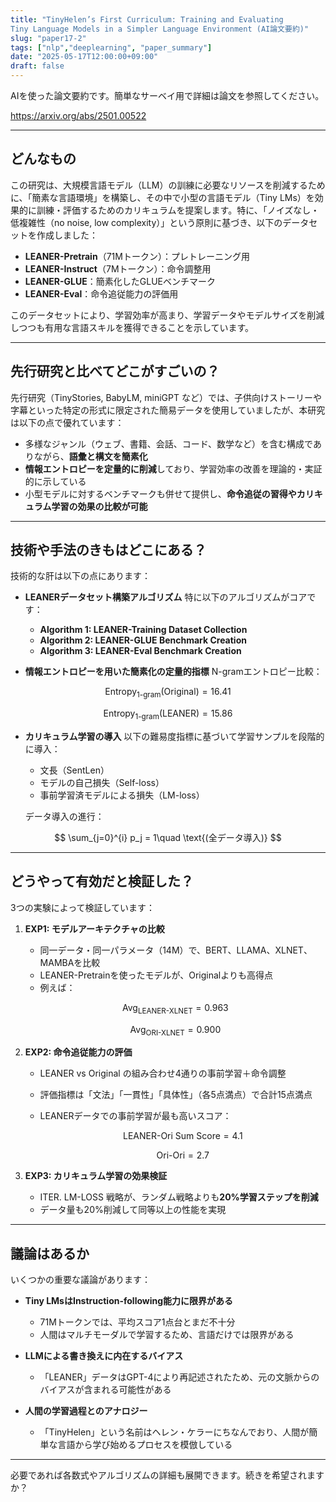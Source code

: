 ```yaml
---
title: "TinyHelen’s First Curriculum: Training and Evaluating
Tiny Language Models in a Simpler Language Environment (AI論文要約)"
slug: "paper17-2"
tags: ["nlp","deeplearning", "paper_summary"]
date: "2025-05-17T12:00:00+09:00"
draft: false
---
```


AIを使った論文要約です。簡単なサーベイ用で詳細は論文を参照してください。

https://arxiv.org/abs/2501.00522

---

## どんなもの

この研究は、大規模言語モデル（LLM）の訓練に必要なリソースを削減するために、「簡素な言語環境」を構築し、その中で小型の言語モデル（Tiny LMs）を効果的に訓練・評価するためのカリキュラムを提案します。特に、「ノイズなし・低複雑性（no noise, low complexity）」という原則に基づき、以下のデータセットを作成しました：

* **LEANER-Pretrain**（71Mトークン）：プレトレーニング用
* **LEANER-Instruct**（7Mトークン）：命令調整用
* **LEANER-GLUE**：簡素化したGLUEベンチマーク
* **LEANER-Eval**：命令追従能力の評価用

このデータセットにより、学習効率が高まり、学習データやモデルサイズを削減しつつも有用な言語スキルを獲得できることを示しています。

---

## 先行研究と比べてどこがすごいの？

先行研究（TinyStories, BabyLM, miniGPT など）では、子供向けストーリーや字幕といった特定の形式に限定された簡易データを使用していましたが、本研究は以下の点で優れています：

* 多様なジャンル（ウェブ、書籍、会話、コード、数学など）を含む構成でありながら、**語彙と構文を簡素化**
* **情報エントロピーを定量的に削減**しており、学習効率の改善を理論的・実証的に示している
* 小型モデルに対するベンチマークも併せて提供し、**命令追従の習得やカリキュラム学習の効果の比較が可能**

---

## 技術や手法のきもはどこにある？

技術的な肝は以下の点にあります：

* **LEANERデータセット構築アルゴリズム**
  特に以下のアルゴリズムがコアです：

  * **Algorithm 1: LEANER-Training Dataset Collection**
  * **Algorithm 2: LEANER-GLUE Benchmark Creation**
  * **Algorithm 3: LEANER-Eval Benchmark Creation**

* **情報エントロピーを用いた簡素化の定量的指標**
  N-gramエントロピー比較：

$$
  \text{Entropy}_{1\text{-gram}}(\text{Original}) = 16.41
$$

$$
  \text{Entropy}_{1\text{-gram}}(\text{LEANER}) = 15.86
$$

* **カリキュラム学習の導入**
  以下の難易度指標に基づいて学習サンプルを段階的に導入：

  * 文長（SentLen）
  * モデルの自己損失（Self-loss）
  * 事前学習済モデルによる損失（LM-loss）

  データ導入の進行：

$$
  \sum_{j=0}^{i} p_j = 1\quad \text{(全データ導入)}
$$

---

## どうやって有効だと検証した？

3つの実験によって検証しています：

1. **EXP1: モデルアーキテクチャの比較**

   * 同一データ・同一パラメータ（14M）で、BERT、LLAMA、XLNET、MAMBAを比較
   * LEANER-Pretrainを使ったモデルが、Originalよりも高得点
   * 例えば：

    $$
     \text{Avg}_{\text{LEANER-XLNET}} = 0.963
     $$

     $$
     \text{Avg}_{\text{ORI-XLNET}} = 0.900
    $$

2. **EXP2: 命令追従能力の評価**

   * LEANER vs Original の組み合わせ4通りの事前学習＋命令調整
   * 評価指標は「文法」「一貫性」「具体性」（各5点満点）で合計15点満点
   * LEANERデータでの事前学習が最も高いスコア：

     $$
     \text{LEANER-Ori Sum Score} = 4.1
     $$
     
     $$
     \text{Ori-Ori} = 2.7
     $$

3. **EXP3: カリキュラム学習の効果検証**

   * ITER. LM-LOSS 戦略が、ランダム戦略よりも**20%学習ステップを削減**
   * データ量も20%削減して同等以上の性能を実現

---

## 議論はあるか

いくつかの重要な議論があります：

* **Tiny LMsはInstruction-following能力に限界がある**

  * 71Mトークンでは、平均スコア1点台とまだ不十分
  * 人間はマルチモーダルで学習するため、言語だけでは限界がある

* **LLMによる書き換えに内在するバイアス**

  * 「LEANER」データはGPT-4により再記述されたため、元の文脈からのバイアスが含まれる可能性がある

* **人間の学習過程とのアナロジー**

  * 「TinyHelen」という名前はヘレン・ケラーにちなんでおり、人間が簡単な言語から学び始めるプロセスを模倣している

---

必要であれば各数式やアルゴリズムの詳細も展開できます。続きを希望されますか？
